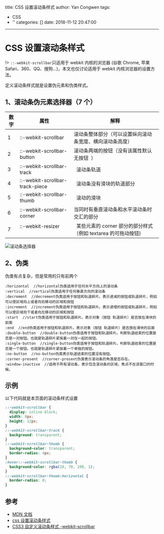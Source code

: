 title: CSS 设置滚动条样式
author: Yan Congwen
tags:
  - CSS
  - ''
categories: []
date: 2018-11-12 20:47:00
---
# CSS 设置滚动条样式

!> `::-webkit-scrollbar`只适用于 webkit 内核的浏览器 (谷歌 Chrome, 苹果 Safari、360、QQ、搜狗...)，本文也仅讨论适用于 webkit 内核浏览器的设置方法。

定义滚动条样式就是设置伪元素和伪类样式。

## 1、滚动条伪元素选择器（7 个）

| 数字 | 属性                             | 解释                                                            |
| ---- | -------------------------------- | --------------------------------------------------------------- |
| 1    | ::-webkit-scrollbar              | 滚动条整体部分（可以设置纵向滚动条宽度、横向滚动条高度）        |
| 2    | ::-webkit-scrollbar-button       | 滚动条两端的按钮（没有该属性默认无按钮  ）                      |
| 3    | ::-webkit-scrollbar-track        |   滚动条轨道                                                    |
| 4    | ::-webkit-scrollbar-track-piece  |   滚动条没有滑块的轨道部分                                      |
| 5    | ::-webkit-scrollbar-thumb        |   滚动的滑块                                                    |
| 6    | ::-webkit-scrollbar-corner       | 当同时有垂直滚动条和水平滚动条时交汇的部分                      |
| 7    | ::-webkit-resizer                |   某些元素的 corner 部分的部分样式（例如 textarea 的可拖动按钮) |

![滚动条选择器](https://img.yancongwen.cn/18-11-25/33084573.jpg)

## 2、伪类

伪类有点复杂，但是常用的只有前两个

```
:horizontal  //horizontal伪类适用于任何水平方向上的滚动条
:vertical  //vertical伪类适用于任何垂直方向的滚动条
:decrement  //decrement伪类适用于按钮和轨道碎片。表示递减的按钮或轨道碎片，例如可以使区域向上或者向右移动的区域和按钮
:increment  //increment伪类适用于按钮和轨道碎片。表示递增的按钮或轨道碎片，例如可以使区域向下或者向左移动的区域和按钮
:start  //start伪类适用于按钮和轨道碎片。表示对象（按钮 轨道碎片）是否放在滑块的前面
:end  //end伪类适用于按钮和轨道碎片。表示对象（按钮 轨道碎片）是否放在滑块的后面
:double-button  //double-button伪类适用于按钮和轨道碎片。判断轨道结束的位置是否是一对按钮。也就是轨道碎片紧挨着一对在一起的按钮。
:single-button  //single-button伪类适用于按钮和轨道碎片。判断轨道结束的位置是否是一个按钮。也就是轨道碎片紧挨着一个单独的按钮。
:no-button  //no-button伪类表示轨道结束的位置没有按钮。
:corner-present  //corner-present伪类表示滚动条的角落是否存在。
:window-inactive  //适用于所有滚动条，表示包含滚动条的区域，焦点不在该窗口的时候。
```

## 示例

以下代码就是本页面的滚动条样式设置

```css
::-webkit-scrollbar {
  display: inline-block;
  width: 8px;
  height: 12px;
}
::-webkit-scrollbar-track {
  background: transparent;
}
::-webkit-scrollbar-thumb {
  background-color: transparent;
  border-radius: 4px;
}
:hover::-webkit-scrollbar-thumb {
  background-color: rgba(28, 70, 100, 1);
}
::-webkit-scrollbar-thumb:horizontal {
  border-radius: 0;
}
```

## 参考

- [MDN 文档](https://developer.mozilla.org/zh-CN/docs/Web/CSS/::-webkit-scrollbar)
- [css 设置滚动条样式](https://blog.csdn.net/yerongtao/article/details/70171602)
- [CSS3 自定义滚动条样式 -webkit-scrollbar](http://www.xuanfengge.com/css3-webkit-scrollbar.html)
